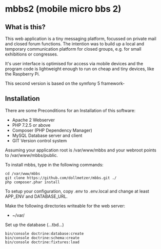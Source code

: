 mbbs2 (mobile micro bbs 2)
==========================

What is this?
-------------
This web application is a tiny messaging platform, focussed on private mail 
and closed forum functions. The intention was to build up a local and temporary 
communication platform for closed groups, e.g. for small exhibitions or 
congresses.

It's user interface is optimised for access via mobile devices and the program
code is lightweight enough to run on cheap and tiny devices, like the 
Raspberry Pi.

This second version is based on the symfony 5 framework-


Installation
------------
There are some Preconditions for an Installation of this software:

* Apache 2 Webserver
* PHP 7.2.5 or above
* Composer (PHP Dependency Manager)
* MySQL Database server and client
* GIT Version control system

Assuming your application root is /var/www/mbbs and your webroot points to 
/var/www/mbbs/public.

To install mbbs, type in the following commands:

    cd /var/www/mbbs
    git clone https://github.com/dollmetzer/mbbs.git ./
    php composer.phar install
    
To setup  your configuration, copy .env to .env.local and change at least 
APP_ENV and DATABASE_URL.

Make the following directories writeable for the web server:

* ~/var/

Set up the database (...tbd...)

    bin/console doctrine:database:create
    bin/console doctrine:schema:create
    bin/console doctrine:fixtures:load
    
